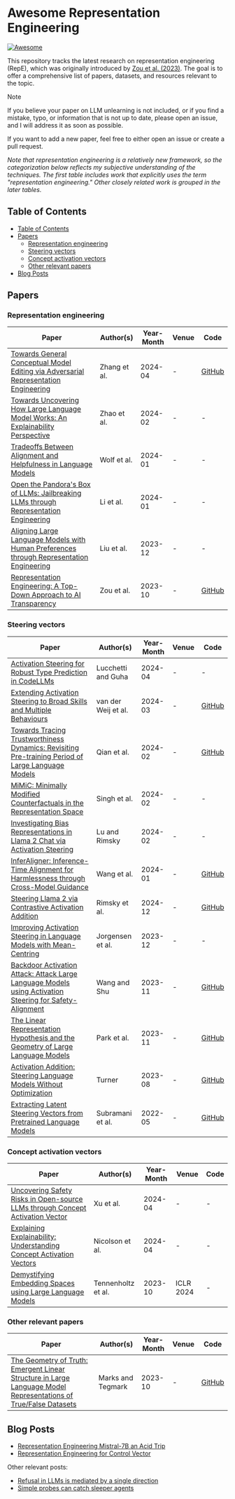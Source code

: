 # Awesome Representation Engineering

[![Awesome](https://awesome.re/badge-flat.svg)](https://github.com/chrisliu298/awesome-representation-engineering)

This repository tracks the latest research on representation engineering (RepE), which was originally introduced by [Zou et al. (2023)](https://arxiv.org/abs/2310.01405). The goal is to offer a comprehensive list of papers, datasets, and resources relevant to the topic.

> [!NOTE]
> If you believe your paper on LLM unlearning is not included, or if you find a mistake, typo, or information that is not up to date, please open an issue, and I will address it as soon as possible.
>
> If you want to add a new paper, feel free to either open an issue or create a pull request.

*Note that representation engineering is a relatively new framework, so the categorization below reflects my subjective understanding of the techniques. The first table includes work that explicitly uses the term "representation engineering." Other closely related work is grouped in the later tables.*

## Table of Contents

- [Table of Contents](#table-of-contents)
- [Papers](#papers)
  - [Representation engineering](#representation-engineering)
  - [Steering vectors](#steering-vectors)
  - [Concept activation vectors](#concept-activation-vectors)
  - [Other relevant papers](#other-relevant-papers)
- [Blog Posts](#blog-posts)

## Papers

### Representation engineering

| Paper                                                                                                                        | Author(s)    | Year-Month | Venue | Code                                                                            |
| ---------------------------------------------------------------------------------------------------------------------------- | ------------ | ---------- | ----- | ------------------------------------------------------------------------------- |
| [Towards General Conceptual Model Editing via Adversarial Representation Engineering](https://arxiv.org/abs/2404.13752)      | Zhang et al. | 2024-04    | -     | [GitHub](https://github.com/Zhang-Yihao/Adversarial-Representation-Engineering) |
| [Towards Uncovering How Large Language Model Works: An Explainability Perspective](https://arxiv.org/abs/2402.10688)         | Zhao et al.  | 2024-02    | -     | -                                                                               |
| [Tradeoffs Between Alignment and Helpfulness in Language Models](https://arxiv.org/abs/2401.16332)                           | Wolf et al.  | 2024-01    | -     | -                                                                               |
| [Open the Pandora's Box of LLMs: Jailbreaking LLMs through Representation Engineering](https://arxiv.org/abs/2401.06824)     | Li et al.    | 2024-01    | -     | -                                                                               |
| [Aligning Large Language Models with Human Preferences through Representation Engineering](https://arxiv.org/abs/2312.15997) | Liu et al.   | 2023-12    | -     | -                                                                               |
| [Representation Engineering: A Top-Down Approach to AI Transparency](https://arxiv.org/abs/2310.01405)                       | Zou et al.   | 2023-10    | -     | [GitHub](https://github.com/andyzoujm/representation-engineering)               |

### Steering vectors

| Paper                                                                                                                                       | Author(s)           | Year-Month | Venue | Code                                                                  |
| ------------------------------------------------------------------------------------------------------------------------------------------- | ------------------- | ---------- | ----- | --------------------------------------------------------------------- |
| [Activation Steering for Robust Type Prediction in CodeLLMs](https://arxiv.org/abs/2404.01903)                                              | Lucchetti and Guha  | 2024-04    | -     | -                                                                     |
| [Extending Activation Steering to Broad Skills and Multiple Behaviours](https://arxiv.org/abs/2403.05767)                                   | van der Weij et al. | 2024-03    | -     | [GitHub](https://github.com/TeunvdWeij/extending-activation-addition) |
| [Towards Tracing Trustworthiness Dynamics: Revisiting Pre-training Period of Large Language Models](https://arxiv.org/abs/2402.19465)       | Qian et al.         | 2024-02    | -     | [GitHub](https://github.com/ChnQ/TracingLLM)                          |
| [MiMiC: Minimally Modified Counterfactuals in the Representation Space](https://arxiv.org/abs/2402.09631)                                   | Singh et al.        | 2024-02    | -     | -                                                                     |
| [Investigating Bias Representations in Llama 2 Chat via Activation Steering](https://arxiv.org/abs/2402.00402)                              | Lu and Rimsky       | 2024-02    | -     | -                                                                     |
| [InferAligner: Inference-Time Alignment for Harmlessness through Cross-Model Guidance](https://arxiv.org/abs/2401.11206)                    | Wang et al.         | 2024-01    | -     | [GitHub](https://github.com/Jihuai-wpy/InferAligner)                  |
| [Steering Llama 2 via Contrastive Activation Addition](https://arxiv.org/abs/2312.06681)                                                    | Rimsky et al.       | 2024-12    | -     | [GitHub](https://github.com/nrimsky/CAA)                              |
| [Improving Activation Steering in Language Models with Mean-Centring](https://arxiv.org/abs/2312.03813)                                     | Jorgensen et al.    | 2023-12    | -     | -                                                                     |
| [Backdoor Activation Attack: Attack Large Language Models using Activation Steering for Safety-Alignment](https://arxiv.org/abs/2311.09433) | Wang and Shu        | 2023-11    | -     | [GitHub](https://github.com/wang2226/Backdoor-Activation-Attack)      |
| [The Linear Representation Hypothesis and the Geometry of Large Language Models](https://arxiv.org/abs/2311.03658)                          | Park et al.         | 2023-11    | -     | [GitHub](https://github.com/KihoPark/linear_rep_geometry)             |
| [Activation Addition: Steering Language Models Without Optimization](https://arxiv.org/abs/2308.10248)                                      | Turner              | 2023-08    | -     | [GitHub](https://github.com/montemac/activation_additions)            |
| [Extracting Latent Steering Vectors from Pretrained Language Models](https://arxiv.org/abs/2205.05124)                                      | Subramani et al.    | 2022-05    | -     | [GitHub](https://github.com/nishantsubramani/steering_vectors)        |

### Concept activation vectors

| Paper                                                                                                             | Author(s)          | Year-Month | Venue     | Code |
| ----------------------------------------------------------------------------------------------------------------- | ------------------ | ---------- | --------- | ---- |
| [Uncovering Safety Risks in Open-source LLMs through Concept Activation Vector](https://arxiv.org/abs/2404.12038) | Xu et al.          | 2024-04    | -         | -    |
| [Explaining Explainability: Understanding Concept Activation Vectors](https://arxiv.org/abs/2404.03713)           | Nicolson et al.    | 2024-04    | -         | -    |
| [Demystifying Embedding Spaces using Large Language Models](https://arxiv.org/abs/2310.04475)                     | Tennenholtz et al. | 2023-10    | ICLR 2024 | -    |

### Other relevant papers

| Paper                                                                                                                                               | Author(s)         | Year-Month | Venue | Code                                                     |
| --------------------------------------------------------------------------------------------------------------------------------------------------- | ----------------- | ---------- | ----- | -------------------------------------------------------- |
| [The Geometry of Truth: Emergent Linear Structure in Large Language Model Representations of True/False Datasets](https://arxiv.org/abs/2310.06824) | Marks and Tegmark | 2023-10    | -     | [GitHub](https://github.com/saprmarks/geometry-of-truth) |

## Blog Posts

- [Representation Engineering Mistral-7B an Acid Trip](https://vgel.me/posts/representation-engineering/)
- [Representation Engineering for Control Vector](https://mlops.substack.com/p/representation-engineering-for-control)

Other relevant posts:

- [Refusal in LLMs is mediated by a single direction](https://www.alignmentforum.org/posts/jGuXSZgv6qfdhMCuJ/refusal-in-llms-is-mediated-by-a-single-direction)
- [Simple probes can catch sleeper agents](https://www.anthropic.com/research/probes-catch-sleeper-agents)
